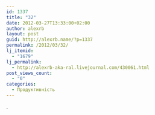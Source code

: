 ```yaml
---
id: 1337
title: "32"
date: 2012-03-27T13:33:00+02:00
author: alexrb
layout: post
guid: http://alexrb.name/?p=1337
permalink: /2012/03/32/
lj_itemid:
  - "1679"
lj_permalink:
  - http://alexrb-aka-ral.livejournal.com/430061.html
post_views_count:
  - "0"
categories:
  - Продуктивність
---
```

.